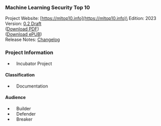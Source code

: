 ### Machine Learning Security Top 10

Project Website: [https://mltop10.info](https://mltop10.info)\
Edition: 2023\
Version:
[0.2 Draft](https://github.com/OWASP/www-project-machine-learning-security-top-10)\
([Download PDF](https://mltop10.info/OWASP-Machine-Learning-Security-Top-10.pdf)\)\
([Download ePUB](#)\)\
Release Notes:
[Changelog](https://github.com/OWASP/www-project-machine-learning-security-top-10/releases)

### Project Information

- <i class="fas fa-lightbulb" style="font-size: 1.2em; color:#233e81;"></i><span style="font-size:1.0em;padding-left:12px;">Incubator
  Project</span>

#### Classification

- <i class="fas fa-book" style="font-size: 1.2em; color:#233e81;"></i><span style="font-size:1.0em;padding-left:12px;">Documentation</span>

#### Audience

- <i class="fas fa-toolbox" style="font-size: 1.2em; color:#233e81;"></i><span style="font-size:1.0em;padding-left:12px;">Builder</span>
- <i class="fas fa-shield-alt" style="font-size: 1.2em; color:#233e81;"></i><span style="font-size:1.0em;padding-left:12px;">Defender</span>
- <i class="fas fa-user-secret" style="font-size: 1.2em; color:#233e81;"></i><span style="font-size:1.0em;padding-left:12px;">Breaker</span>
